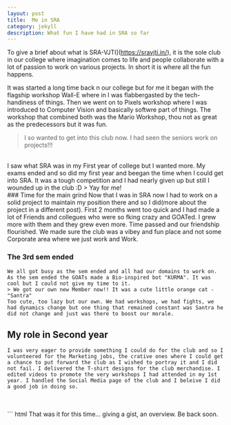 ```yaml
---
layout: post
title:  Me in SRA
category: jekyll 
description: What fun I have had in SRA so far
---
```

To give a brief about what is SRA-VJTI](https://sravjti.in/), it is the sole club in our college where imagination comes to life and people collaborate with a lot of passion to work on various projects. In short it is where all the fun happens.

It was started a long time back n our college but for me it began with the flagship workshop Wall-E where in I was flabbergasted by the tech-handiness of things. Then we went on to Pixels workshop where I was introduced to Computer Vision and basically softwre part of things. The workshop that combined both was the Mario Workshop, thou not as great as the predecessors but it was fun.<br>
> I so wanted to get into this club now. I had seen the seniors work on projects!!!
<br>
I saw what SRA was in my First year of college but I wanted more. My exams ended and so did my first year and beegan the time when I could get into SRA. It was a tough competition and I had nearly given up but still I wounded up in the club :D
> Yay for me!
<br>
### Time for the main grind
    Now that I was in SRA now I had to work on a solid project to maintain my position there and so I did(more about the project in a different post).
    First 2 months went too quick and I had made a lot of Friends and collegues who were so fking crazy and GOATed. I grew more with them and they grew even more.
    Time passed and our friendship flourished. We made sure the club was a vibey and fun place and not some Corporate area where we just work and Work.

### The 3rd sem ended
    We all got busy as the sem ended and all had our domains to work on. As the sem ended the GOATs made a Bio-inspired bot "KURMA". It was cool but I could not give my time to it.
    > We got our own new Member now!! It was a cute little orange cat - "Santra"
    Too cute, too lazy but our own. We had workshops, we had fights, we had dynamics change but one thing that remained constant was Santra he did not change and just was there to boost our morale.

## My role in Second year
    I was very eager to provide something I could do for the club and so I volunteered for the Marketing jobs, the crative ones where I could get a chance to put forward the club as I wished to portray it and I did not fail. I delivered the T-shirt designs for the club merchandise. I edited videos to promote the very workshops I had attended in my 1st year. I handled the Social Media page of the club and I beleive I did a good job in doing so.
<br>
<br>
``` html
    That was it for this time... giving a gist, an overview. Be back soon.
